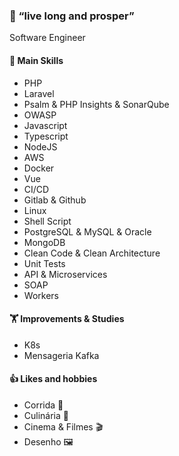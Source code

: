 ### :vulcan_salute: “live long and prosper”
Software Engineer
#### :chopsticks: Main Skills
  - PHP
  - Laravel
  - Psalm & PHP Insights & SonarQube
  - OWASP
  - Javascript
  - Typescript
  - NodeJS
  - AWS
  - Docker
  - Vue
  - CI/CD
  - Gitlab & Github
  - Linux
  - Shell Script
  - PostgreSQL & MySQL & Oracle
  - MongoDB
  - Clean Code & Clean Architecture
  - Unit Tests
  - API & Microservices
  - SOAP
  - Workers
  
#### :weight_lifting: Improvements & Studies
  - K8s
  - Mensageria Kafka

#### :thumbsup: Likes and hobbies
  - Corrida :running:
  - Culinária :bento:
  - Cinema & Filmes :clapper:
  - Desenho :framed_picture:

